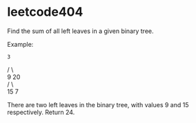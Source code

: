 # leetcode404
Find the sum of all left leaves in a given binary tree.

Example:

    3    
   / \   
  9  20  
    /  \    
   15   7

There are two left leaves in the binary tree, with values 9 and 15 respectively. Return 24.
